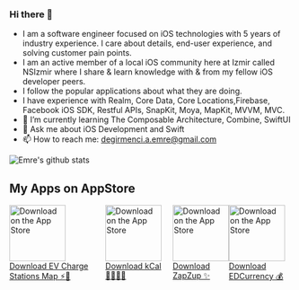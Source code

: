 ### Hi there 👋

- I am a software engineer focused on iOS technologies with 5 years of industry experience. I care about details, end-user experience, and solving customer pain points. 
- I am an active member of a local iOS community here at Izmir called NSIzmir where I share & learn knowledge with & from my fellow iOS developer peers.
- I follow the popular applications about what they are doing.
- I have experience with Realm, Core Data, Core Locations,Firebase, Facebook iOS SDK, Restful APIs, SnapKit, Moya, MapKit, MVVM, MVC. 
- 🌱 I’m currently learning The Composable Architecture, Combine, SwiftUI
- 💬 Ask me about iOS Development and Swift
- 📫 How to reach me: degirmenci.a.emre@gmail.com

![Emre's github stats](https://github-readme-stats.vercel.app/api?username=emrdgrmnci&show_icons=true&line_height=30)

## My Apps on AppStore
<div style="display: flex;">
    <div>
        <a href="https://apps.apple.com/tr/app/ev-charge-stations-map/id6466442459">
            <img src="https://www.apple.com/v/app-store/b/images/overview/icon_appstore__ev0z770zyxoy_small_2x.png" alt="Download on the App Store" width="100"/>
            <br>
            Download EV Charge Stations Map ⚡️🚙
        </a>
    </div>
    <div>
        <a href="https://apps.apple.com/us/app/kcalapp/id1637391298">
            <img src="https://www.apple.com/v/app-store/b/images/overview/icon_appstore__ev0z770zyxoy_small_2x.png" alt="Download on the App Store" width="100"/>
            <br>
            Download kCal 🏋🏼💪🏼
        </a>
    </div>
    <div style="margin-left: 20px;">
        <a href="https://apps.apple.com/us/app/zapzup/id1617523640">
            <img src="https://www.apple.com/v/app-store/b/images/overview/icon_appstore__ev0z770zyxoy_small_2x.png" alt="Download on the App Store" width="100"/>
            <br>
            Download ZapZup ✨
        </a>
    </div>
  <div>
        <a href="https://apps.apple.com/us/app/edcurrency/id1616415209">
            <img src="https://www.apple.com/v/app-store/b/images/overview/icon_appstore__ev0z770zyxoy_small_2x.png" alt="Download on the App Store" width="100"/>
            <br>
            Download EDCurrency 💰
        </a>
    </div>
</div>

